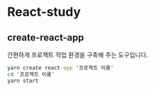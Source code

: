 # React-study

## create-react-app
간편하게 프로젝트 작업 환경을 구축해 주는 도구입니다.

```cmd
yarn create react-app '프로젝트 이름'
cd '프로젝트 이름'
yarn start
```
